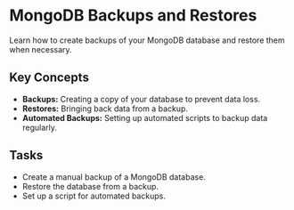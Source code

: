 # MongoDB Backups and Restores

Learn how to create backups of your MongoDB database and restore them when necessary.

## Key Concepts
- **Backups:** Creating a copy of your database to prevent data loss.
- **Restores:** Bringing back data from a backup.
- **Automated Backups:** Setting up automated scripts to backup data regularly.

## Tasks
- Create a manual backup of a MongoDB database.
- Restore the database from a backup.
- Set up a script for automated backups.
